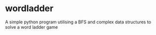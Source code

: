 # wordladder
A simple python program utilising a BFS and complex data structures to solve a word ladder game
